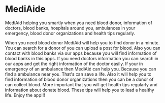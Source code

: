 # MediAide
MediAid helping you smartly when you need blood donor, information of doctors, blood banks,
hospitals around you, ambulances in your emergency, blood donor organizations and health tips regularly.

When you need blood donor MediAid will help you to find donor in a minute. You can search for a donor of you can upload a post for blood. Also you can contact with blood banks via our apps because you will find information of blood banks in this apps. If you need doctors information you can search in our apps and get the right information of the doctor easily.
If your in emergency of an ambulance then MediAid can help you. Because you can find a ambulance near you. That's can save a life. Also it will help you to find information of blood donor organizations then you can be a donor of can collect blood.
More important that you will get health tips regularly and information about donate blood. These tips will help you to lead a healthy life.
Enjoy the app!!!
